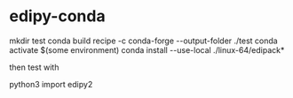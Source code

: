 # edipy-conda


mkdir test
conda build recipe -c conda-forge --output-folder ./test
conda activate $(some environment)
conda install --use-local ./linux-64/edipack*

then test with

python3
import edipy2
